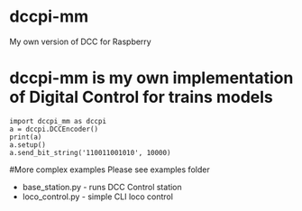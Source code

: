 # dccpi-mm
My own version of DCC for Raspberry
# dccpi-mm is my own implementation of Digital Control for trains models

```
import dccpi_mm as dccpi
a = dccpi.DCCEncoder()
print(a)
a.setup()
a.send_bit_string('110011001010', 10000)
```

#More complex examples
Please see examples folder
* base_station.py - runs  DCC Control station
* loco_control.py - simple CLI loco control

